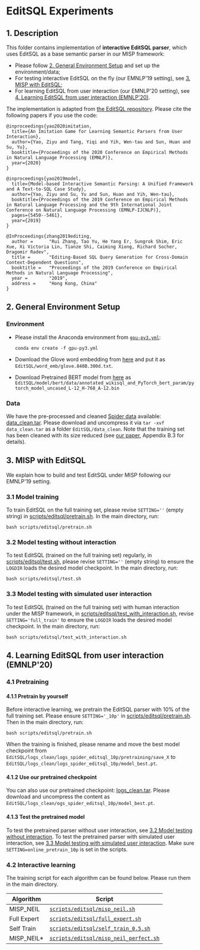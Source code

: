 # EditSQL Experiments

## 1. Description
This folder contains implementation of **interactive EditSQL parser**, which uses EditSQL as a base semantic parser in our MISP framework:
- Please follow [2. General Environment Setup](#2-general-environment-setup) and set up the environment/data;
- For testing interactive EditSQL on the fly (our EMNLP'19 setting), see [3. MISP with EditSQL](#3-misp-with-editsql);
- For learning EditSQL from user interaction (our EMNLP'20 setting), see [4. Learning EditSQL from user interaction (EMNLP'20)](#4-learning-editsql-from-user-interaction-emnlp20).

The implementation is adapted from [the EditSQL repository](https://github.com/ryanzhumich/editsql). 
Please cite the following papers if you use the code:

```
@inproceedings{yao2020imitation,
  title={An Imitation Game for Learning Semantic Parsers from User Interaction},
  author={Yao, Ziyu and Tang, Yiqi and Yih, Wen-tau and Sun, Huan and Su, Yu},
  booktitle={Proceedings of the 2020 Conference on Empirical Methods in Natural Language Processing (EMNLP)},
  year={2020}
}

@inproceedings{yao2019model,
  title={Model-based Interactive Semantic Parsing: A Unified Framework and A Text-to-SQL Case Study},
  author={Yao, Ziyu and Su, Yu and Sun, Huan and Yih, Wen-tau},
  booktitle={Proceedings of the 2019 Conference on Empirical Methods in Natural Language Processing and the 9th International Joint Conference on Natural Language Processing (EMNLP-IJCNLP)},
  pages={5450--5461},
  year={2019}
}

@InProceedings{zhang2019editing,
  author =      "Rui Zhang, Tao Yu, He Yang Er, Sungrok Shim, Eric Xue, Xi Victoria Lin, Tianze Shi, Caiming Xiong, Richard Socher, Dragomir Radev",
  title =       "Editing-Based SQL Query Generation for Cross-Domain Context-Dependent Questions",
  booktitle =   "Proceedings of the 2019 Conference on Empirical Methods in Natural Language Processing",
  year =        "2019",
  address =     "Hong Kong, China"
}
```

## 2. General Environment Setup
### Environment
- Please install the Anaconda environment from [`gpu-py3.yml`](../gpu-py3.yml):
    ```
    conda env create -f gpu-py3.yml
    ```
- Download the Glove word embedding from [here](https://nlp.stanford.edu/projects/glove/) and put it as `EditSQL/word_emb/glove.840B.300d.txt`.

- Download Pretrained BERT model from [here](https://drive.google.com/file/d/1f_LEWVgrtZLRuoiExJa5fNzTS8-WcAX9/view?usp=sharing) as `EditSQL/model/bert/data/annotated_wikisql_and_PyTorch_bert_param/pytorch_model_uncased_L-12_H-768_A-12.bin`


### Data
We have the pre-processed and cleaned [Spider data](https://yale-lily.github.io/spider) available: [data_clean.tar](https://www.dropbox.com/s/tmj4qnzemxvi5bo/data_clean.tar?dl=0).
Please download and uncompress it via `tar -xvf data_clean.tar` as a folder `EditSQL/data_clean`. 
Note that the training set has been cleaned with its size reduced (see [our paper](https://arxiv.org/pdf/2005.00689.pdf), Appendix B.3 for details).


## 3. MISP with EditSQL
We explain how to build and test EditSQL under MISP following our EMNLP'19 setting.

### 3.1 Model training
To train EditSQL on the full training set, please revise `SETTING=''` (empty string) in [scripts/editsql/pretrain.sh](../scripts/editsql/pretrain.sh).
In the main directory, run:
```
bash scripts/editsql/pretrain.sh
```

### 3.2 Model testing without interaction
To test EditSQL (trained on the full training set) regularly, in [scripts/editsql/test.sh](../scripts/editsql/test.sh), 
please revise `SETTING=''` (empty string) to ensure the `LOGDIR` loads the desired model checkpoint.
In the main directory, run:
``` 
bash scripts/editsql/test.sh
```

### 3.3 Model testing with simulated user interaction
To test EditSQL (trained on the full training set) with human interaction under the MISP framework, in [scripts/editsql/test_with_interaction.sh](../scripts/editsql/test_with_interaction.sh),
revise `SETTING='full_train'` to ensure the `LOGDIR` loads the desired model checkpoint.
In the main directory, run:
```
bash scripts/editsql/test_with_interaction.sh
```


## 4. Learning EditSQL from user interaction (EMNLP'20)
### 4.1 Pretraining

#### 4.1.1 Pretrain by yourself
Before interactive learning, we pretrain the EditSQL parser with 10% of the full training set. 
Please ensure `SETTING='_10p'` in [scripts/editsql/pretrain.sh](../scripts/editsql/pretrain.sh).
Then in the main directory, run:
```
bash scripts/editsql/pretrain.sh
```
When the training is finished, please rename and move the best model checkpoint from `EditSQL/logs_clean/logs_spider_editsql_10p/pretraining/save_X` 
to `EditSQL/logs_clean/logs_spider_editsql_10p/model_best.pt`.

#### 4.1.2 Use our pretrained checkpoint
You can also use our pretrained checkpoint: [logs_clean.tar](https://www.dropbox.com/s/4n6dg0xcru91smu/logs_clean.tar?dl=0).
Please download and uncompress the content as `EditSQL/logs_clean/ogs_spider_editsql_10p/model_best.pt`.


#### 4.1.3 Test the pretrained model
To test the pretrained parser without user interaction, see [3.2 Model testing without interaction](#32-model-testing-without-interaction).
To test the pretrained parser with simulated user interaction, see [3.3 Model testing with simulated user interaction](#33-model-testing-with-simulated-user-interaction).
Make sure `SETTING=online_pretrain_10p` is set in the scripts.

### 4.2 Interactive learning

The training script for each algorithm can be found below. Please run them in the main directory.

| Algorithm  | Script |
| ------------- | ------------- |
| MISP_NEIL  | [`scripts/editsql/misp_neil.sh`](../scripts/editsql/misp_neil.sh)  |
| Full Expert  | [`scripts/editsql/full_expert.sh`](../scripts/editsql/full_expert.sh)  |
| Self Train  | [`scripts/editsql/self_train_0.5.sh`](../scripts/editsql/self_train_0.5.sh)  |
| MISP_NEIL*  | [`scripts/editsql/misp_neil_perfect.sh`](../scripts/editsql/misp_neil_perfect.sh)  |



